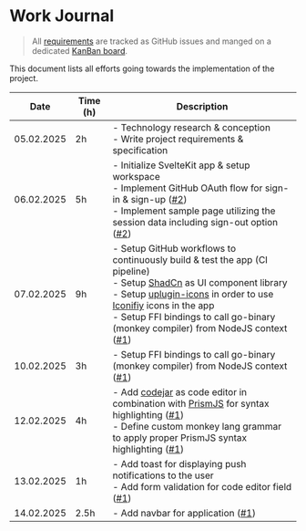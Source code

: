 # Work Journal

> All [requirements](./requirements.md) are tracked as GitHub issues and manged on a dedicated [KanBan board](https://github.com/users/ruegerj/projects/1).

This document lists all efforts going towards the implementation of the project.

| Date       | Time (h) | Description                                                                                                                                                                                                                                                                                                                                                                                         |
| ---------- | -------- | --------------------------------------------------------------------------------------------------------------------------------------------------------------------------------------------------------------------------------------------------------------------------------------------------------------------------------------------------------------------------------------------------- |
| 05.02.2025 | 2h       | - Technology research & conception <br/> - Write project requirements & specification                                                                                                                                                                                                                                                                                                               |
| 06.02.2025 | 5h       | - Initialize SvelteKit app & setup workspace <br/> - Implement GitHub OAuth flow for sign-in & sign-up ([#2][i2]) <br/> - Implement sample page utilizing the session data including sign-out option ([#2][i2])                                                                                                                                                                                     |
| 07.02.2025 | 9h       | - Setup GitHub workflows to continuously build & test the app (CI pipeline) <br/> - Setup [ShadCn](https://shadcn-svelte.com/) as UI component library <br/> - Setup [uplugin-icons](https://github.com/unplugin/unplugin-icons) in order to use [Iconifiy](https://iconify.design/) icons in the app <br/> - Setup FFI bindings to call go-binary (monkey compiler) from NodeJS context ([#1][i1]) |
| 10.02.2025 | 3h       | - Setup FFI bindings to call go-binary (monkey compiler) from NodeJS context ([#1](i1))                                                                                                                                                                                                                                                                                                             |
| 12.02.2025 | 4h       | - Add [codejar](https://medv.io/codejar/) as code editor in combination with [PrismJS](https://prismjs.com/) for syntax highlighting ([#1][i1]) <br/> - Define custom monkey lang grammar to apply proper PrismJS syntax highlighting ([#1][i1])                                                                                                                                                    |
| 13.02.2025 | 1h       | - Add toast for displaying push notifications to the user <br/> - Add form validation for code editor field ([#1][i1])                                                                                                                                                                                                                                                                              |
| 14.02.2025 | 2.5h     | - Add navbar for application ([#1][i1])                                                                                                                                                                                                                                                                                                                                                             |

[i1]: https://github.com/ruegerj/monkey-playground/issues/1
[i2]: https://github.com/ruegerj/monkey-playground/issues/2
